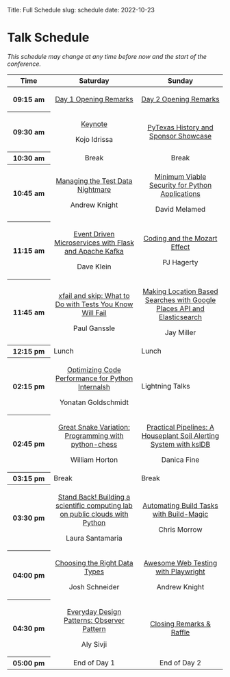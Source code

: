 Title: Full Schedule
slug: schedule
date: 2022-10-23
# Talk Schedule

_This schedule may change at any time before now and the start of the conference._

<table class="table">
  <thead class="thead-dark">
    <tr>
      <th width="20%" scope="col">Time</th>
      <th style="text-align:center;" scope="col">Saturday</th>
      <th style="text-align:center;" scope="col">Sunday</th>
    </tr>
  </thead>
  <tbody>
    <tr>
      <th scope="row">09:15 am</th>
      <td>
        <p style="text-align:center;"><a href="">Day 1 Opening Remarks</a></p>
      </td>
      <td>
        <p style="text-align:center;"><a href="">Day 2 Opening Remarks</a></p>
      </td>
    </tr>
    <tr>
      <th scope="row">09:30 am</th>
      <td>
        <p style="text-align:center;"><a href="keynote/#lorena">Keynote</a></p>
        <p style="text-align:center;font-size:16px;">Kojo Idrissa</p>
      </td>
      <td>
        <p style="text-align:center;"><a href="keynote/#kojo">PyTexas History and Sponsor Showcase</a></p>
      </td>
    </tr>
    <tr class="table-secondary">
      <th scope="row">10:30 am</th>
      <td style="text-align:center;">Break</td>
      <td style="text-align:center;">Break</td>
    </tr>
    <tr>
      <th scope="row">10:45 am</th>
      <td>
        <p style="text-align:center;"><a href="talks/#test-data">Managing the Test Data Nightmare</a></p>
        <p style="text-align:center;font-size:16px;">Andrew Knight</p>
      </td>
      <td>
        <p style="text-align:center;"><a href="talks/#minimum-security">Minimum Viable Security for Python Applications</a></p>
        <p style="text-align:center;font-size:16px;">David Melamed</p>
      </td>
    </tr>
    <tr>
      <th scope="row">11:15 am</th>
      <td>
        <p style="text-align:center;"><a href="talks/#microservices">Event Driven Microservices with Flask and Apache Kafka</a></p>
        <p style="text-align:center;font-size:16px;">Dave Klein</p>
      </td>
      <td>
        <p style="text-align:center;"><a href="talks/#mozart">Coding and the Mozart Effect</a></p>
        <p style="text-align:center;font-size:16px;">PJ Hagerty</p>
      </td>
    </tr>
    <tr>
      <th scope="row">11:45 am</th>
      <td>
        <p style="text-align:center;"><a href="talks/#xfail">xfail and skip: What to Do with Tests You Know Will Fail</a></p>
        <p style="text-align:center;font-size:16px;">Paul Ganssle</p>
      </td>
      <td>
        <p style="text-align:center;"><a href="talks/#elasticsearch">Making Location Based Searches with Google Places API and Elasticsearch</a></p>
        <p style="text-align:center;font-size:16px;">Jay Miller</p>
      </td>
    </tr>
    <tr class="table-secondary">
      <th scope="row">12:15 pm</th>
      <td>Lunch</td>
      <td>Lunch</td>
    </tr>
    <tr>
      <th scope="row">02:15 pm</th>
      <td>
            <p style="text-align:center;"><a href="talks/#optimizing">Optimizing Code Performance for Python Internalsh</a></p>
            <p style="text-align:center;font-size:16px;">Yonatan Goldschmidt</p>
      </td>
      <td class="table-info">Lightning Talks</td>
    </tr>
    <tr>
      <th scope="row">02:45 pm</th>
      <td>
        <p style="text-align:center;"><a href="talks/#chess">Great Snake Variation: Programming with python-chess</a></p>
        <p style="text-align:center;font-size:16px;">William Horton</p>
      </td>
      <td>
        <p style="text-align:center;"><a href="talks/#houseplant-pipelines">Practical Pipelines: A Houseplant Soil Alerting System with kslDB</a></p>
        <p style="text-align:center;font-size:16px;">Danica Fine</p>
      </td>
    </tr>
    <tr class="table-secondary">
      <th scope="row">03:15 pm</th>
      <td>Break</td>
      <td>Break</td>
    </tr>
    <tr>
      <th scope="row">03:30 pm</th>
      <td>
        <p style="text-align:center;"><a href="talks/#scientific-lab">Stand Back! Building a scientific computing lab on public clouds with Python</a></p>
        <p style="text-align:center;font-size:16px;">Laura Santamaria</p>
      </td>
      <td>
        <p style="text-align:center;"><a href="talks/#build-magic">Automating Build Tasks with Build-Magic</a></p>
        <p style="text-align:center;font-size:16px;">Chris Morrow</p>
      </td>
    </tr>
    <tr>
      <th scope="row">04:00 pm</th>
      <td>
        <p style="text-align:center;"><a href="talks/#data-types">Choosing the Right Data Types</a></p>
        <p style="text-align:center;font-size:16px;">Josh Schneider</p>
      </td>
      <td>
        <p style="text-align:center;"><a href="talks/#playwright">Awesome Web Testing with Playwright</a></p>
        <p style="text-align:center;font-size:16px;">Andrew Knight</p>
      </td>
    </tr>
    <tr>
      <th scope="row">04:30 pm</th>
      <td>
        <p style="text-align:center;"><a href="talks/#design-patterns">Everyday Design Patterns: Observer Pattern</a></p>
        <p style="text-align:center;font-size:16px;">Aly Sivji</p>
      </td>
      <td>
        <p style="text-align:center;"><a href="talks/#lint">Closing Remarks & Raffle</a></p>
      </td>
    </tr>
    <tr>
      <th scope="row">05:00 pm</th>
      <td style="text-align:center;">End of Day 1</td>
      <td style="text-align:center;">End of Day 2</td>
    </tr>
  </tbody>
</table>
